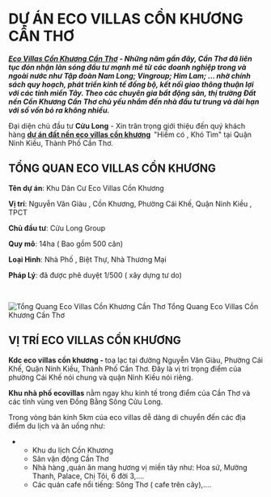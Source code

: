 <h1><strong>DỰ ÁN ECO VILLAS CỒN KHƯƠNG CẦN THƠ</strong></h1>
<p><em><strong><a href="https://namtrungland.com/eco-villas-con-khuong/">Eco Villas Cồn Khương Cần Thơ</a> - Những năm gần đây, Cần Thơ đã liên tục đón nhận làn sóng đầu tư mạnh mẽ từ các doanh nghiệp trong và ngoài nước như Tập đoàn Nam Long; Vingroup; Him Lam; … nhờ chính sách quy hoạch, phát triển kinh tế đồng bộ, kết nối giao thông thuận lợi với các tỉnh miền Tây. Theo các chuyên gia bất động sản, thị trường Đất nền Cồn Khương Cần Thơ chủ yếu nhắm đến nhà đầu tư trung và dài hạn với số vốn bỏ ra không nhiều.</strong></em></p>
<p>Đại diện chủ đầu tư <strong>Cửu Long</strong> - Xin trân trọng giới thiệu đến quý khách hàng <strong><a href="https://namtrungland.com/eco-villas-con-khuong/">dự án đất nền eco villas cồn khương</a>  </strong>"Hiếm có , Khó Tìm" tại Quận Ninh Kiều, Thành Phố Cần Thơ. </p>
	<h2><strong>TỔNG QUAN ECO VILLAS CỒN KHƯƠNG</strong></h2>
<p><strong>Tên dự án</strong>: Khu Dân Cư Eco Villas Cồn Khương</p>
<p><strong>Vị trí</strong>: Nguyễn Văn Giàu , Cồn Khương, Phường Cái Khế, Quận Ninh Kiều , TPCT</p>
<p><strong>Chủ đầu tư</strong>: Cửu Long Group</p>
<p><strong>Quy mô</strong>: 14ha ( Bao gồm 500 căn)</p>
<p><strong>Loại Hình</strong>: Nhà Phố , Biệt Thự, Nhà Thương Mại</p>
<p><strong>Pháp Lý</strong>: đã được phê duyệt 1/500 ( xây dựng tư do)</p>
<p>&nbsp;</p>
				<img src="https://namtrungland.com/wp-content/uploads/2019/03/hình-dư-an.jpg" alt="Tổng Quang Eco Villas Cồn Khương Cần Thơ" itemprop="image" title="Tổng Quang Eco Villas Cồn Khương Cần Thơ" onerror="this.style.display='none'"  />
						Tổng Quang Eco Villas Cồn Khương Cần Thơ 
	<h2><strong>VỊ TRÍ ECO VILLAS CỒN KHƯƠNG</strong></h2>
<p><b>Kdc eco villas cồn khương - </b>toạ lạc tại đường Nguyễn Văn Giàu, Phường Cái Khế, Quận Ninh Kiều, Thành Phố Cần Thơ. Đây là vị trí trọng điểm của phường Cái Khế nói chung và quận Ninh Kiều nói riêng.</p>
<p><strong>Khu nhà phố ecovillas</strong> nằm ngay khu kinh tế trong điểm của Cần Thơ và các tỉnh vùng ven Đồng Bằng Sông Cửu Long.</p>
<p>Trong vòng bán kính 5km của eco villas dễ dàng di chuyển đến các địa điểm du lịch và ăn uống như:</p>
<ul>
<li>
<ul>
<li>Khu du lịch Cồn Khương</li>
<li>Sân vận động Cần Thơ</li>
<li>Nhà hàng ,quán ăn mang hương vị miền tây như: Hoa sứ, Mường Thanh, Palace, Chị Tôi, 6 đời 3,....</li>
<li>Các quán cafe nổi tiếng: Sông Thơ ( cafe trên cây),....</li>
